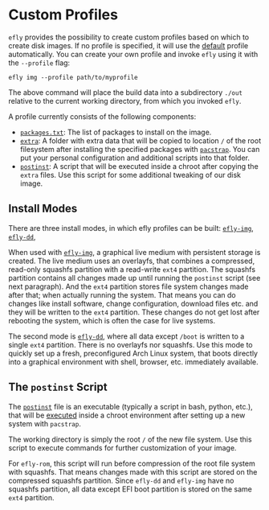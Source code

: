 # Custom Profiles

`efly` provides the possibility to create custom profiles based on which to create disk images.
If no profile is specified, it will use the
[default](https://github.com/flying-dude/efly/tree/main/data/img)
profile automatically.
You can create your own profile and invoke `efly` using it with the `--profile` flag:

```
efly img --profile path/to/myprofile
```

The above command will place the build data into a subdirectory `./out` relative to the current working directory, from which you invoked `efly`.

A profile currently consists of the following components:

* [`packages.txt`](https://github.com/flying-dude/efly/blob/main/data/img/packages.txt): The list of packages to install on the image.
* [`extra`](https://github.com/flying-dude/efly/blob/main/data/img/extra): A folder with extra data that will be copied to location `/` of the root filesystem after installing the specified packages with
[`pacstrap`](https://man.archlinux.org/man/pacstrap.8). You can put your personal configuration and additional scripts into that folder.
* [`postinst`](https://github.com/flying-dude/efly/blob/main/data/img/postinst): A script that will be executed inside a chroot after copying the `extra` files. Use this script for some additional tweaking of our disk image.

## Install Modes

There are three install modes, in which efly profiles can be built:
[`efly-img`](https://github.com/flying-dude/efly/blob/main/src/efly/efly-img),
[`efly-dd`](https://github.com/flying-dude/efly/blob/main/src/efly/efly-dd),

When used with
[`efly-img`](https://github.com/flying-dude/efly/blob/main/src/efly/efly-img),
a graphical live medium with persistent storage is created.
The live medium uses an overlayfs, that combines a compressed, read-only squashfs partition with a read-write `ext4` partition.
The squashfs partition contains all changes made up until running the `postinst` script (see next paragraph). And the `ext4` partition stores file system changes made after that; when actually running the system.
That means you can do changes like install software, change configuration, download files etc. and they will be written to the `ext4` partition.
These changes do not get lost after rebooting the system, which is often the case for live systems.

The second mode is
[`efly-dd`](https://github.com/flying-dude/efly/blob/main/src/efly/efly-dd),
where all data except `/boot` is written to a single `ext4` partition.
There is no overlayfs nor squashfs.
Use this mode to quickly set up a fresh, preconfigured Arch Linux system, that boots directly into a graphical environment with shell, browser, etc. immediately available.

## The `postinst` Script

The
[`postinst`](https://github.com/flying-dude/efly/blob/main/data/profiles/img/postinst)
file is an executable (typically a script in bash, python, etc.), that will be
[executed](https://github.com/flying-dude/efly/blob/fd1cb258f547aa6bdd536f2a80ea53169be78820/src/efly/efly-img#L238)
inside a chroot environment after setting up a new system with `pacstrap`.

The working directory is simply the root `/` of the new file system.
Use this script to execute commands for further customization of your image.

For `efly-rom`, this script will run before compression of the root file system with squashfs.
That means changes made with this script are stored on the compressed squashfs partition.
Since `efly-dd` and `efly-img` have no squashfs partition, all data except EFI boot partition is stored on the same `ext4` partition.
